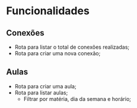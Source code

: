 # Funcionalidades

## Conexões

 - Rota para listar o total de conexões realizadas;
 - Rota para criar uma nova conexão;

 ## Aulas

 - Rota para criar uma aula;
 - Rota para listar aulas;
    - Filtrar por matéria, dia da semana e horário;

